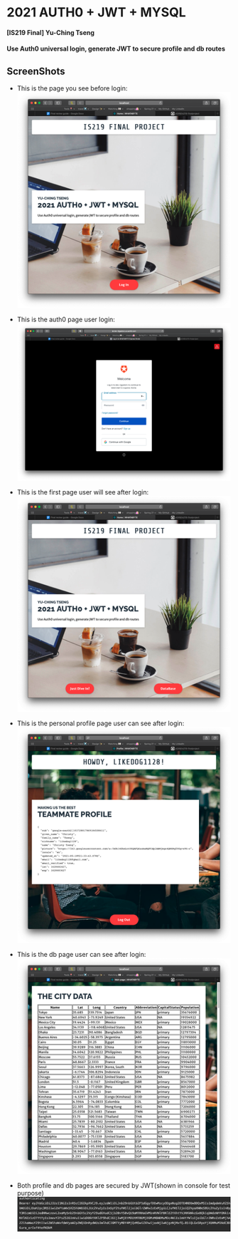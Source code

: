 # 2021 AUTH0 + JWT + MYSQL
#### [IS219 Final] Yu-Ching Tseng
#### Use Auth0 universal login, generate JWT to secure profile and db routes

## ScreenShots 

- This is the page you see before login: <br />
![page](https://github.com/yt249/is219-finalproject/blob/master/img/main%20page.png)

- This is the auth0 page user login: <br />
![page](https://github.com/yt249/is219-finalproject/blob/master/img/auth0.png)

- This is the first page user will see after login: <br />
![page](https://github.com/yt249/is219-finalproject/blob/master/img/login%20page.png)

- This is the personal profile page user can see after login: <br />
![page](https://github.com/yt249/is219-finalproject/blob/master/img/profile.png)

- This is the db page user can see after login: <br />
![page](https://github.com/yt249/is219-finalproject/blob/master/img/db.png)

- Both profile and db pages are secured by JWT(shown in console for test purpose) <br />
![page](https://github.com/yt249/is219-finalproject/blob/master/img/authenticate%20and%20jwt.png)